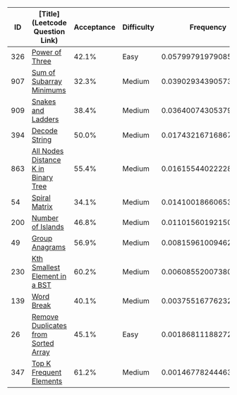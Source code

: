 |ID|[Title](Leetcode Question Link)|Acceptance|Difficulty|Frequency|
|----|-----|----|---|---|
|326|[Power of Three]( https://leetcode.com/problems/power-of-three)|42.1%|Easy|0.057997919790854766|
|907|[Sum of Subarray Minimums]( https://leetcode.com/problems/sum-of-subarray-minimums)|32.3%|Medium|0.03902934390573525|
|909|[Snakes and Ladders]( https://leetcode.com/problems/snakes-and-ladders)|38.4%|Medium|0.03640074305379057|
|394|[Decode String]( https://leetcode.com/problems/decode-string)|50.0%|Medium|0.01743216716867105|
|863|[All Nodes Distance K in Binary Tree]( https://leetcode.com/problems/all-nodes-distance-k-in-binary-tree)|55.4%|Medium|0.0161554402222852|
|54|[Spiral Matrix]( https://leetcode.com/problems/spiral-matrix)|34.1%|Medium|0.014100186606537151|
|200|[Number of Islands]( https://leetcode.com/problems/number-of-islands)|46.8%|Medium|0.011015601921505717|
|49|[Group Anagrams]( https://leetcode.com/problems/group-anagrams)|56.9%|Medium|0.008159610094625805|
|230|[Kth Smallest Element in a BST]( https://leetcode.com/problems/kth-smallest-element-in-a-bst)|60.2%|Medium|0.006085520073802784|
|139|[Word Break]( https://leetcode.com/problems/word-break)|40.1%|Medium|0.003755167762323698|
|26|[Remove Duplicates from Sorted Array]( https://leetcode.com/problems/remove-duplicates-from-sorted-array)|45.1%|Easy|0.0018681118827202508|
|347|[Top K Frequent Elements]( https://leetcode.com/problems/top-k-frequent-elements)|61.2%|Medium|0.001467782444638342|
